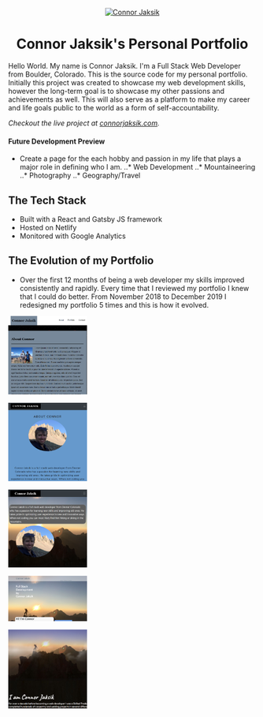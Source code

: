 <p align="center">
  <a href="https://connorjaksik.dev">
    <img alt="Connor Jaksik" src="./src/images/connor.jpg" width="160" />
  </a>
</p>
<h1 align="center">
  Connor Jaksik's Personal Portfolio
</h1>

Hello World. My name is Connor Jaksik. I'm a Full Stack Web Developer from Boulder, Colorado. This is the source code for my personal portfolio. Initially this project was created to showcase my web development skills, however the long-term goal is to showcase my other passions and achievements as well. This will also serve as a platform to make my career and life goals public to the world as a form of self-accountability.

_Checkout the live project at [connorjaksik.com](https://connorjaksik.dev)._

#### Future Development Preview
* Create a page for the each hobby and passion in my life that plays a major role in defining who I am.
..* Web Development
..* Mountaineering
..* Photography
..* Geography/Travel


## The Tech Stack

* Built with a React and Gatsby JS framework
* Hosted on Netlify
* Monitored with Google Analytics

## The Evolution of my Portfolio
* Over the first 12 months of being a web developer my skills improved consistently and rapidly. Every time that I reviewed my portfolio I knew that I could do better. From November 2018 to December 2019 I redesigned my portfolio 5 times and this is how it evolved.

<p width="49%">
    <img alt="Connor Jaksik" src="./src/images/readme/portfolio-1.png" width="160" />
</p>
<p width="49%">
    <img alt="Connor Jaksik" src="./src/images/readme/portfolio-2.png" width="160" />
</p>
<p width="49%">
    <img alt="Connor Jaksik" src="./src/images/readme/portfolio-3.png" width="160" />
</p>
<p width="49%">
    <img alt="Connor Jaksik" src="./src/images/readme/portfolio-4.png" width="160" />
</p>
<p width="49%">
    <img alt="Connor Jaksik" src="./src/images/readme/portfolio-5.png" width="160" />
</p>